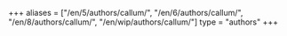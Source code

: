+++
aliases = ["/en/5/authors/callum/", "/en/6/authors/callum/", "/en/8/authors/callum/", "/en/wip/authors/callum/"]
type = "authors"
+++
